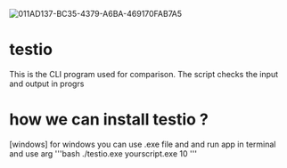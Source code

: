 
![011AD137-BC35-4379-A6BA-469170FAB7A5](https://github.com/Gfaerny/testio/assets/120312426/0e3d8676-e15a-4601-b8a4-54a3bdb34d1f)
# testio
This is the CLI program used for comparison. The script checks the input and output
in progrs
# how we can install testio ?
[windows]
for windows you can use .exe file and 
and run app in terminal and use arg
'''bash
./testio.exe yourscript.exe 10
'''

